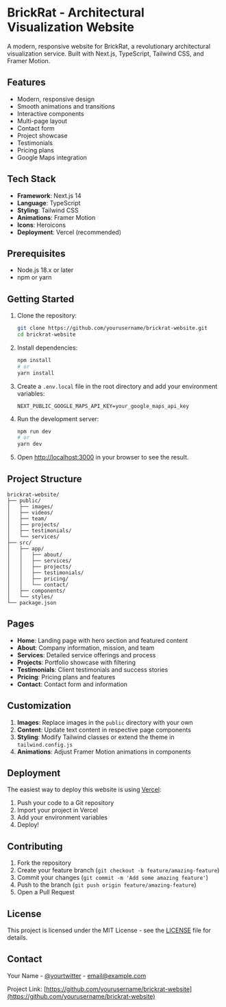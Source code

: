 # BrickRat - Architectural Visualization Website

A modern, responsive website for BrickRat, a revolutionary architectural visualization service. Built with Next.js, TypeScript, Tailwind CSS, and Framer Motion.

## Features

- Modern, responsive design
- Smooth animations and transitions
- Interactive components
- Multi-page layout
- Contact form
- Project showcase
- Testimonials
- Pricing plans
- Google Maps integration

## Tech Stack

- **Framework**: Next.js 14
- **Language**: TypeScript
- **Styling**: Tailwind CSS
- **Animations**: Framer Motion
- **Icons**: Heroicons
- **Deployment**: Vercel (recommended)

## Prerequisites

- Node.js 18.x or later
- npm or yarn

## Getting Started

1. Clone the repository:
   ```bash
   git clone https://github.com/yourusername/brickrat-website.git
   cd brickrat-website
   ```

2. Install dependencies:
   ```bash
   npm install
   # or
   yarn install
   ```

3. Create a `.env.local` file in the root directory and add your environment variables:
   ```
   NEXT_PUBLIC_GOOGLE_MAPS_API_KEY=your_google_maps_api_key
   ```

4. Run the development server:
   ```bash
   npm run dev
   # or
   yarn dev
   ```

5. Open [http://localhost:3000](http://localhost:3000) in your browser to see the result.

## Project Structure

```
brickrat-website/
├── public/
│   ├── images/
│   ├── videos/
│   ├── team/
│   ├── projects/
│   ├── testimonials/
│   └── services/
├── src/
│   ├── app/
│   │   ├── about/
│   │   ├── services/
│   │   ├── projects/
│   │   ├── testimonials/
│   │   ├── pricing/
│   │   └── contact/
│   ├── components/
│   └── styles/
└── package.json
```

## Pages

- **Home**: Landing page with hero section and featured content
- **About**: Company information, mission, and team
- **Services**: Detailed service offerings and process
- **Projects**: Portfolio showcase with filtering
- **Testimonials**: Client testimonials and success stories
- **Pricing**: Pricing plans and features
- **Contact**: Contact form and information

## Customization

1. **Images**: Replace images in the `public` directory with your own
2. **Content**: Update text content in respective page components
3. **Styling**: Modify Tailwind classes or extend the theme in `tailwind.config.js`
4. **Animations**: Adjust Framer Motion animations in components

## Deployment

The easiest way to deploy this website is using [Vercel](https://vercel.com):

1. Push your code to a Git repository
2. Import your project in Vercel
3. Add your environment variables
4. Deploy!

## Contributing

1. Fork the repository
2. Create your feature branch (`git checkout -b feature/amazing-feature`)
3. Commit your changes (`git commit -m 'Add some amazing feature'`)
4. Push to the branch (`git push origin feature/amazing-feature`)
5. Open a Pull Request

## License

This project is licensed under the MIT License - see the [LICENSE](LICENSE) file for details.

## Contact

Your Name - [@yourtwitter](https://twitter.com/yourtwitter) - email@example.com

Project Link: [https://github.com/yourusername/brickrat-website](https://github.com/yourusername/brickrat-website)
